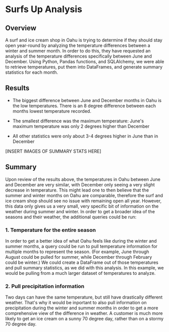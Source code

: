 # Surfs Up Analysis

## Overview

A surf and ice cream shop in Oahu is trying to determine if they should stay open year-round by analyzing the temperature differences between a winter and summer month. In order to do this, they have requested an analysis of the temperature differences specifically between June and December. Using Python, Pandas functions, and SQLAlchemy, we were able to retrieve temperatures, put them into DataFrames, and generate summary statistics for each month. 

## Results

- The biggest difference between June and December months in Oahu is the low temperatures. There is an 8 degree difference between each months lowest temperature recorded.

- The smallest difference was the maximum temperature: June's maximum temperature was only 2 degrees higher than December

- All other statistics were only about 3-4 degrees higher in June than in December 


[INSERT IMAGES OF SUMMARY STATS HERE]


## Summary

Upon review of the results above, the temperatures in Oahu between June and December are very similar, with December only seeing a very slight decrease in temperature. This might lead one to then believe that the summer and winter months on Oahu are comparable, therefore the surf and ice cream shop should see no issue with remaining open all year. However, this data only gives us a very small, very specific bit of information on the weather during summer and winter. In order to get a broader idea of the seasons and their weather, the additional queries could be run:

### 1. Temperature for the entire season
In order to get a better idea of what Oahu feels like during the winter and summer months, a query could be run to pull temperature information for multiple months to represent the season. (For example, June through August could be pulled for summer, while December through February could be winter.) We could create a DataFrame out of those temperatures and pull summary statistics, as we did with this analysis. In this example, we would be pulling from a much larger dataset of temperatures to analyze.

### 2. Pull precipitation information
Two days can have the same temperature, but still have drastically different weather. That's why it would be inportant to also pull information on precipitation during the winter and summer months in order to get a more comprehensive view of the difference in weather. A customer is much more likely to get an ice cream on a sunny 70 degree day, rather than on a stormy 70 degree day.
